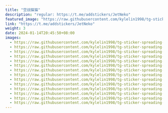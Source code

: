 ```yaml
---
title: "空战猫猫"
description: "regular: https://t.me/addstickers/JetNeko"
featured_image: "https://raw.githubusercontent.com/kylelin1998/tg-sticker-spreading-worldwide-images/main/img/16527766-6f6a-4990-821b-9115452d5d10.jpg"
link: "https://t.me/addstickers/JetNeko"
weight: 3
date: 2024-01-14T20:45:50+08:00
images:
  - https://raw.githubusercontent.com/kylelin1998/tg-sticker-spreading-worldwide-images/main/img/16527766-6f6a-4990-821b-9115452d5d10.jpg
  - https://raw.githubusercontent.com/kylelin1998/tg-sticker-spreading-worldwide-images/main/img/c85d4f59-d1b1-4c6d-a2d5-0e01cbc7a942.jpg
  - https://raw.githubusercontent.com/kylelin1998/tg-sticker-spreading-worldwide-images/main/img/00075499-b455-4cc6-ab32-884020453e9e.jpg
  - https://raw.githubusercontent.com/kylelin1998/tg-sticker-spreading-worldwide-images/main/img/3d8ae6cb-a798-4404-a361-228b15583987.jpg
  - https://raw.githubusercontent.com/kylelin1998/tg-sticker-spreading-worldwide-images/main/img/65b4a304-3bc1-4e18-96cc-06ed3c8aada0.jpg
  - https://raw.githubusercontent.com/kylelin1998/tg-sticker-spreading-worldwide-images/main/img/34ab239a-7e43-4587-a354-d9e1c2e29014.jpg
  - https://raw.githubusercontent.com/kylelin1998/tg-sticker-spreading-worldwide-images/main/img/4a098467-3dc9-4c3d-a843-ed317ddb50e6.jpg
  - https://raw.githubusercontent.com/kylelin1998/tg-sticker-spreading-worldwide-images/main/img/786f54ce-0802-4720-a580-352b1dcf76d8.jpg
  - https://raw.githubusercontent.com/kylelin1998/tg-sticker-spreading-worldwide-images/main/img/d4e55cf7-a353-4817-b9f6-4705cf5c51a1.jpg
  - https://raw.githubusercontent.com/kylelin1998/tg-sticker-spreading-worldwide-images/main/img/d5133988-87f9-4871-ba6f-dca11b57fe5d.jpg
  - https://raw.githubusercontent.com/kylelin1998/tg-sticker-spreading-worldwide-images/main/img/15fcaaef-968f-41de-9ec1-ab538ba0fa13.jpg
  - https://raw.githubusercontent.com/kylelin1998/tg-sticker-spreading-worldwide-images/main/img/617652f6-482e-4767-80d9-2d4b15dfa82d.jpg
  - https://raw.githubusercontent.com/kylelin1998/tg-sticker-spreading-worldwide-images/main/img/cd28adfc-18bf-4f36-b1a9-4bcfec959057.jpg
  - https://raw.githubusercontent.com/kylelin1998/tg-sticker-spreading-worldwide-images/main/img/32a55060-7bbf-4589-aae7-8a2acd50c91d.jpg
---
```

